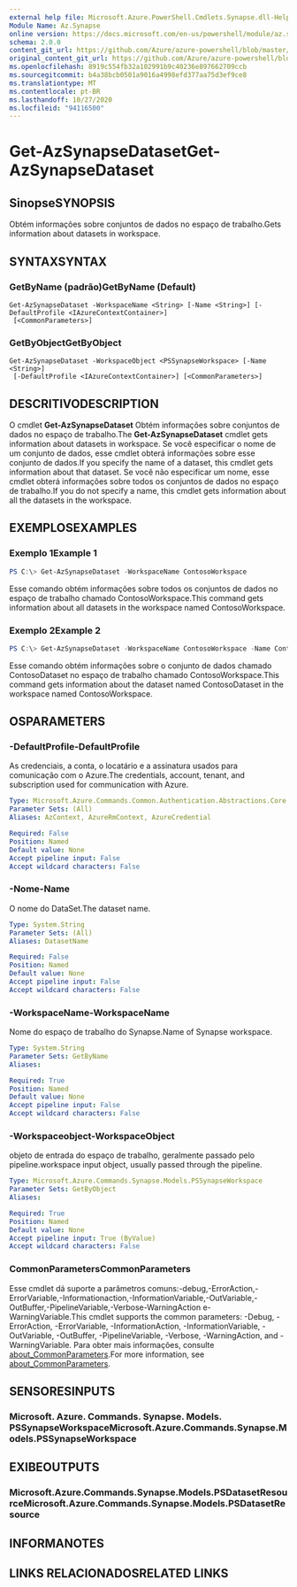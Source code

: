 ```yaml
---
external help file: Microsoft.Azure.PowerShell.Cmdlets.Synapse.dll-Help.xml
Module Name: Az.Synapse
online version: https://docs.microsoft.com/en-us/powershell/module/az.synapse/get-azsynapsedataset
schema: 2.0.0
content_git_url: https://github.com/Azure/azure-powershell/blob/master/src/Synapse/Synapse/help/Get-AzSynapseDataset.md
original_content_git_url: https://github.com/Azure/azure-powershell/blob/master/src/Synapse/Synapse/help/Get-AzSynapseDataset.md
ms.openlocfilehash: 8919c554fb32a102991b9c40236e897662709ccb
ms.sourcegitcommit: b4a38bcb0501a9016a4998efd377aa75d3ef9ce8
ms.translationtype: MT
ms.contentlocale: pt-BR
ms.lasthandoff: 10/27/2020
ms.locfileid: "94116500"
---
```

# <span data-ttu-id="8e924-101">Get-AzSynapseDataset</span><span class="sxs-lookup"><span data-stu-id="8e924-101">Get-AzSynapseDataset</span></span>

## <span data-ttu-id="8e924-102">Sinopse</span><span class="sxs-lookup"><span data-stu-id="8e924-102">SYNOPSIS</span></span>
<span data-ttu-id="8e924-103">Obtém informações sobre conjuntos de dados no espaço de trabalho.</span><span class="sxs-lookup"><span data-stu-id="8e924-103">Gets information about datasets in workspace.</span></span>

## <span data-ttu-id="8e924-104">SYNTAX</span><span class="sxs-lookup"><span data-stu-id="8e924-104">SYNTAX</span></span>

### <span data-ttu-id="8e924-105">GetByName (padrão)</span><span class="sxs-lookup"><span data-stu-id="8e924-105">GetByName (Default)</span></span>
```
Get-AzSynapseDataset -WorkspaceName <String> [-Name <String>] [-DefaultProfile <IAzureContextContainer>]
 [<CommonParameters>]
```

### <span data-ttu-id="8e924-106">GetByObject</span><span class="sxs-lookup"><span data-stu-id="8e924-106">GetByObject</span></span>
```
Get-AzSynapseDataset -WorkspaceObject <PSSynapseWorkspace> [-Name <String>]
 [-DefaultProfile <IAzureContextContainer>] [<CommonParameters>]
```

## <span data-ttu-id="8e924-107">DESCRITIVO</span><span class="sxs-lookup"><span data-stu-id="8e924-107">DESCRIPTION</span></span>
<span data-ttu-id="8e924-108">O cmdlet **Get-AzSynapseDataset** Obtém informações sobre conjuntos de dados no espaço de trabalho.</span><span class="sxs-lookup"><span data-stu-id="8e924-108">The **Get-AzSynapseDataset** cmdlet gets information about datasets in workspace.</span></span>
<span data-ttu-id="8e924-109">Se você especificar o nome de um conjunto de dados, esse cmdlet obterá informações sobre esse conjunto de dados.</span><span class="sxs-lookup"><span data-stu-id="8e924-109">If you specify the name of a dataset, this cmdlet gets information about that dataset.</span></span>
<span data-ttu-id="8e924-110">Se você não especificar um nome, esse cmdlet obterá informações sobre todos os conjuntos de dados no espaço de trabalho.</span><span class="sxs-lookup"><span data-stu-id="8e924-110">If you do not specify a name, this cmdlet gets information about all the datasets in the workspace.</span></span>

## <span data-ttu-id="8e924-111">EXEMPLOS</span><span class="sxs-lookup"><span data-stu-id="8e924-111">EXAMPLES</span></span>

### <span data-ttu-id="8e924-112">Exemplo 1</span><span class="sxs-lookup"><span data-stu-id="8e924-112">Example 1</span></span>
```powershell
PS C:\> Get-AzSynapseDataset -WorkspaceName ContosoWorkspace
```

<span data-ttu-id="8e924-113">Esse comando obtém informações sobre todos os conjuntos de dados no espaço de trabalho chamado ContosoWorkspace.</span><span class="sxs-lookup"><span data-stu-id="8e924-113">This command gets information about all datasets in the workspace named ContosoWorkspace.</span></span>

### <span data-ttu-id="8e924-114">Exemplo 2</span><span class="sxs-lookup"><span data-stu-id="8e924-114">Example 2</span></span>
```powershell
PS C:\> Get-AzSynapseDataset -WorkspaceName ContosoWorkspace -Name ContosoDataset
```

<span data-ttu-id="8e924-115">Esse comando obtém informações sobre o conjunto de dados chamado ContosoDataset no espaço de trabalho chamado ContosoWorkspace.</span><span class="sxs-lookup"><span data-stu-id="8e924-115">This command gets information about the dataset named ContosoDataset in the workspace named ContosoWorkspace.</span></span>

## <span data-ttu-id="8e924-116">OS</span><span class="sxs-lookup"><span data-stu-id="8e924-116">PARAMETERS</span></span>

### <span data-ttu-id="8e924-117">-DefaultProfile</span><span class="sxs-lookup"><span data-stu-id="8e924-117">-DefaultProfile</span></span>
<span data-ttu-id="8e924-118">As credenciais, a conta, o locatário e a assinatura usados para comunicação com o Azure.</span><span class="sxs-lookup"><span data-stu-id="8e924-118">The credentials, account, tenant, and subscription used for communication with Azure.</span></span>

```yaml
Type: Microsoft.Azure.Commands.Common.Authentication.Abstractions.Core.IAzureContextContainer
Parameter Sets: (All)
Aliases: AzContext, AzureRmContext, AzureCredential

Required: False
Position: Named
Default value: None
Accept pipeline input: False
Accept wildcard characters: False
```

### <span data-ttu-id="8e924-119">-Nome</span><span class="sxs-lookup"><span data-stu-id="8e924-119">-Name</span></span>
<span data-ttu-id="8e924-120">O nome do DataSet.</span><span class="sxs-lookup"><span data-stu-id="8e924-120">The dataset name.</span></span>

```yaml
Type: System.String
Parameter Sets: (All)
Aliases: DatasetName

Required: False
Position: Named
Default value: None
Accept pipeline input: False
Accept wildcard characters: False
```

### <span data-ttu-id="8e924-121">-WorkspaceName</span><span class="sxs-lookup"><span data-stu-id="8e924-121">-WorkspaceName</span></span>
<span data-ttu-id="8e924-122">Nome do espaço de trabalho do Synapse.</span><span class="sxs-lookup"><span data-stu-id="8e924-122">Name of Synapse workspace.</span></span>

```yaml
Type: System.String
Parameter Sets: GetByName
Aliases:

Required: True
Position: Named
Default value: None
Accept pipeline input: False
Accept wildcard characters: False
```

### <span data-ttu-id="8e924-123">-Workspaceobject</span><span class="sxs-lookup"><span data-stu-id="8e924-123">-WorkspaceObject</span></span>
<span data-ttu-id="8e924-124">objeto de entrada do espaço de trabalho, geralmente passado pelo pipeline.</span><span class="sxs-lookup"><span data-stu-id="8e924-124">workspace input object, usually passed through the pipeline.</span></span>

```yaml
Type: Microsoft.Azure.Commands.Synapse.Models.PSSynapseWorkspace
Parameter Sets: GetByObject
Aliases:

Required: True
Position: Named
Default value: None
Accept pipeline input: True (ByValue)
Accept wildcard characters: False
```

### <span data-ttu-id="8e924-125">CommonParameters</span><span class="sxs-lookup"><span data-stu-id="8e924-125">CommonParameters</span></span>
<span data-ttu-id="8e924-126">Esse cmdlet dá suporte a parâmetros comuns:-debug,-ErrorAction,-ErrorVariable,-Informationaction,-InformationVariable,-OutVariable,-OutBuffer,-PipelineVariable,-Verbose-WarningAction e-WarningVariable.</span><span class="sxs-lookup"><span data-stu-id="8e924-126">This cmdlet supports the common parameters: -Debug, -ErrorAction, -ErrorVariable, -InformationAction, -InformationVariable, -OutVariable, -OutBuffer, -PipelineVariable, -Verbose, -WarningAction, and -WarningVariable.</span></span> <span data-ttu-id="8e924-127">Para obter mais informações, consulte [about_CommonParameters](http://go.microsoft.com/fwlink/?LinkID=113216).</span><span class="sxs-lookup"><span data-stu-id="8e924-127">For more information, see [about_CommonParameters](http://go.microsoft.com/fwlink/?LinkID=113216).</span></span>

## <span data-ttu-id="8e924-128">SENSORES</span><span class="sxs-lookup"><span data-stu-id="8e924-128">INPUTS</span></span>

### <span data-ttu-id="8e924-129">Microsoft. Azure. Commands. Synapse. Models. PSSynapseWorkspace</span><span class="sxs-lookup"><span data-stu-id="8e924-129">Microsoft.Azure.Commands.Synapse.Models.PSSynapseWorkspace</span></span>

## <span data-ttu-id="8e924-130">EXIBE</span><span class="sxs-lookup"><span data-stu-id="8e924-130">OUTPUTS</span></span>

### <span data-ttu-id="8e924-131">Microsoft.Azure.Commands.Synapse.Models.PSDatasetResource</span><span class="sxs-lookup"><span data-stu-id="8e924-131">Microsoft.Azure.Commands.Synapse.Models.PSDatasetResource</span></span>

## <span data-ttu-id="8e924-132">INFORMA</span><span class="sxs-lookup"><span data-stu-id="8e924-132">NOTES</span></span>

## <span data-ttu-id="8e924-133">LINKS RELACIONADOS</span><span class="sxs-lookup"><span data-stu-id="8e924-133">RELATED LINKS</span></span>
